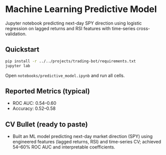 # Machine Learning Predictive Model

Jupyter notebook predicting next-day SPY direction using logistic regression on lagged returns and RSI features with time-series cross-validation.

## Quickstart
```bash
pip install -r ../../projects/trading-bot/requirements.txt
jupyter lab
```
Open `notebooks/predictive_model.ipynb` and run all cells.

## Reported Metrics (typical)
- ROC AUC: 0.54–0.60
- Accuracy: 0.52–0.58

## CV Bullet (ready to paste)
- Built an ML model predicting next-day market direction (SPY) using engineered features (lagged returns, RSI) and time-series CV; achieved 54–60% ROC AUC and interpretable coefficients.
